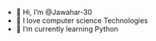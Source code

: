 - 👋 Hi, I’m @Jawahar-30
- 👀 I love computer science Technologies
- 🌱 I’m currently learning Python

<!---
Jawahar-30/Jawahar-30 is a ✨ special ✨ repository because its `README.md` (this file) appears on your GitHub profile.
You can click the Preview link to take a look at your changes.
--->
